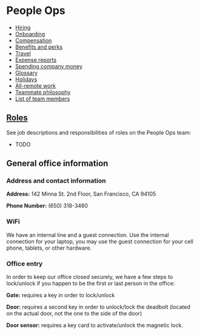 # People Ops

- [Hiring](hiring.md)
- [Onboarding](onboarding/index.md)
- [Compensation](compensation.md)
- [Benefits and perks](benefits-and-perks.md)
- [Travel](travel.md)
- [Expense reports](expenses.md)
- [Spending company money](spending-company-money.md)
- [Glossary](from-graphbook/glossary.md)
- [Holidays](from-graphbook/holidays.md)
- [All-remote work](../../company/remote/index.md)
- [Teammate philosophy](teammate_philosophy.md)
- [List of team members](../../company/team/index.md)

## [Roles](roles.md)

See job descriptions and responsibilities of roles on the People Ops team:

- TODO

## General office information

### Address and contact information

**Address:** 142 Minna St. 2nd Floor, San Francisco, CA 94105

**Phone Number:** (650) 318-3480

### WiFi

We have an internal line and a guest connection. Use the internal connection for your laptop, you may use the guest connection for your cell phone, tablets, or other hardware.

### Office entry

In order to keep our office closed securely, we have a few steps to lock/unlock if you happen to be the first or last person in the office:

**Gate:** requires a key in order to lock/unlock

**Door:** requires a second key in order to unlock/lock the deadbolt (located on the actual door, not the one to the side of the door)

**Door sensor:** requires a key card to activate/unlock the magnetic lock.
